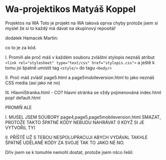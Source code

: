 # Wa-projektikos Matyáš Koppel
Projektos na WA
Toto je projekt na WA taková oprva chyby protože jsem si myslel že si to každý má dávat na skupinový repositář

dodatek Hamacek Martin: 

co to je za kód. 

I. Promiň ale proč máš v každém souboru zvláštní stylopis neznáš atribut `<link rel="stylesheet" type="text/css" href="stylopis.css">` a ještě k tomu jsi špatně umístit tag `<style/>` do tagu `<body/>`

II. Proč máš zvlášť page5.html a page5mobileversion.html to jako neznáš CSS media (asi jako né no)

III. HlavniStranka.html - CO? hlavní stránka se vždy pojmenováná index.html popř default.html

PROMIŇ ALE 

I. MUSEL JSEM SOUBORY page4,page5,page5mobileversion.html SMAZAT, PROTOŽE TAKTO ŠPATNÉ KÓDY NEBUDU NAHRÁVAT (I KDYŽ SI JE VYTVOŘIL TY)

II. PŘÍŠTĚ UŽ S TEBOU NESPOLUPRACUJI ABYCH VYDÁVAL TAKHLE ŠPATNĚ UDĚLANÉ KÓDY ZA SVOJE TAK TO JAKO NÉ NO.

Dřív jsem se k tomuhle nemohl dostat, protože jsem nšco řešil. 
